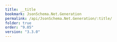 ```yaml
---
title: __title
bookmark: JsonSchema.Net.Generation
permalink: /api/JsonSchema.Net.Generation/:title/
folder: true
order: "9.05"
version: "3.3.0"
---
```

